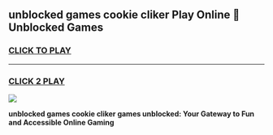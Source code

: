 
## unblocked games cookie cliker Play Online 👋 Unblocked Games
<h3>
<a href="https://premium.freeplayer.one?title=unblocked_games_cookie_cliker&ref=19F">CLICK TO PLAY</a></h3>
<hr>

<h3>
<a href="https://premium.freeplayer.one?title=unblocked_games_cookie_cliker&ref=19F">CLICK 2 PLAY</a>
  
</h3>

<a href="https://premium.freeplayer.one?title=unblocked_games_cookie_cliker&ref=19F"><img src="https://clearcache.store/games.png"></a>


**unblocked games cookie cliker games unblocked: Your Gateway to Fun and Accessible Online Gaming**
